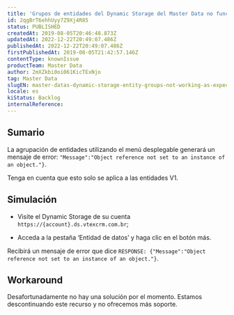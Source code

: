 ```yaml
---
title: 'Grupos de entidades del Dynamic Storage del Master Data no funcionan como se esperaba'
id: 2qgBrT6ehhUyy7Z9Xj4R85
status: PUBLISHED
createdAt: 2019-08-05T20:46:48.873Z
updatedAt: 2022-12-22T20:49:07.486Z
publishedAt: 2022-12-22T20:49:07.486Z
firstPublishedAt: 2019-08-05T21:42:57.146Z
contentType: knownIssue
productTeam: Master Data
author: 2mXZkbi0oi061KicTExNjo
tag: Master Data
slugEN: master-datas-dynamic-storage-entity-groups-not-working-as-expected
locale: es
kiStatus: Backlog
internalReference: 
---
```


## Sumario

La agrupación de entidades utilizando el menú desplegable generará un mensaje de error: `"Message":"Object reference not set to an instance of an object."}`. 

Tenga en cuenta que esto solo se aplica a las entidades V1.

## Simulación

- Visite el Dynamic Storage de su cuenta `https://{account}.ds.vtexcrm.com.br`;

- Acceda a la pestaña ‘Entidad de datos’ y haga clic en el botón más.

Recibirá un mensaje de error que dice `RESPONSE: {"Message":"Object reference not set to an instance of an object."}`.

## Workaround

Desafortunadamente no hay una solución por el momento. Estamos descontinuando este recurso y no ofrecemos más soporte.

